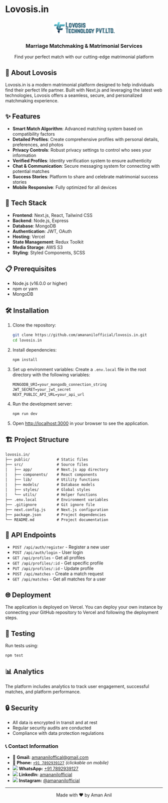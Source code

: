 # Lovosis.in

<div align="center">
  <img src="public/navbarlogo/lovosis-logo.png" alt="Lovosis Logo" width="200"/>
  <h3>Marriage Matchmaking & Matrimonial Services</h3>
  <p>Find your perfect match with our cutting-edge matrimonial platform</p>
</div>

## 🌟 About Lovosis

Lovosis.in is a modern matrimonial platform designed to help individuals find their perfect life partner. Built with Next.js and leveraging the latest web technologies, Lovosis offers a seamless, secure, and personalized matchmaking experience.

## ✨ Features

- **Smart Match Algorithm**: Advanced matching system based on compatibility factors
- **Detailed Profiles**: Create comprehensive profiles with personal details, preferences, and photos
- **Privacy Controls**: Robust privacy settings to control who sees your information
- **Verified Profiles**: Identity verification system to ensure authenticity
- **Chat & Communication**: Secure messaging system for connecting with potential matches
- **Success Stories**: Platform to share and celebrate matrimonial success stories
- **Mobile Responsive**: Fully optimized for all devices

## 🚀 Tech Stack

- **Frontend**: Next.js, React, Tailwind CSS
- **Backend**: Node.js, Express
- **Database**: MongoDB
- **Authentication**: JWT, OAuth
- **Hosting**: Vercel
- **State Management**: Redux Toolkit
- **Media Storage**: AWS S3
- **Styling**: Styled Components, SCSS

## 📋 Prerequisites

- Node.js (v16.0.0 or higher)
- npm or yarn
- MongoDB

## 🛠️ Installation

1. Clone the repository:
   ```bash
   git clone https://github.com/amananilofficial/lovosis.in.git
   cd lovosis.in
   ```

2. Install dependencies:
   ```bash
   npm install
   ```

3. Set up environment variables:
   Create a `.env.local` file in the root directory with the following variables:
   ```
   MONGODB_URI=your_mongodb_connection_string
   JWT_SECRET=your_jwt_secret
   NEXT_PUBLIC_API_URL=your_api_url
   ```

4. Run the development server:
   ```bash
   npm run dev
   ```

5. Open [http://localhost:3000](http://localhost:3000) in your browser to see the application.

## 🏗️ Project Structure

```
lovosis.in/
├── public/            # Static files
├── src/               # Source files
│   ├── app/           # Next.js app directory
│   ├── components/    # React components
│   ├── lib/           # Utility functions
│   ├── models/        # Database models
│   ├── styles/        # Global styles
│   └── utils/         # Helper functions
├── .env.local         # Environment variables
├── .gitignore         # Git ignore file
├── next.config.js     # Next.js configuration
├── package.json       # Project dependencies
└── README.md          # Project documentation
```

## 🔄 API Endpoints

- `POST /api/auth/register` - Register a new user
- `POST /api/auth/login` - User login
- `GET /api/profiles` - Get all profiles
- `GET /api/profiles/:id` - Get specific profile
- `PUT /api/profiles/:id` - Update profile
- `POST /api/matches` - Create a match request
- `GET /api/matches` - Get all matches for a user

## 🌐 Deployment

The application is deployed on Vercel. You can deploy your own instance by connecting your GitHub repository to Vercel and following the deployment steps.

## 🧪 Testing

Run tests using:

```bash
npm test
```

## 📊 Analytics

The platform includes analytics to track user engagement, successful matches, and platform performance.

## 🔒 Security

- All data is encrypted in transit and at rest
- Regular security audits are conducted
- Compliance with data protection regulations

### 📞 Contact Information

- 📧 **Gmail:** [amananiloffical@gmail.com](mailto:amananiloffical@gmail.com)  
- 📱 **Phone:** [`+91 7892939127`](tel:+917892939127) *(clickable on mobile)*
- <img src="https://upload.wikimedia.org/wikipedia/commons/5/5e/WhatsApp_icon.png" width="20"/> **WhatsApp:** [+91 7892939127](https://wa.me/917892939127)  
- <img src="https://cdn.jsdelivr.net/gh/devicons/devicon/icons/linkedin/linkedin-original.svg" width="20"/> **LinkedIn:** [amananilofficial](https://www.linkedin.com/in/amananilofficial)  
- <img src="https://upload.wikimedia.org/wikipedia/commons/a/a5/Instagram_icon.png" width="20"/> **Instagram:** [@amananilofficial](https://instagram.com/amananilofficial)
---

<div align="center">
  <p>Made with ❤️ by Aman Anil </p>
</div>
